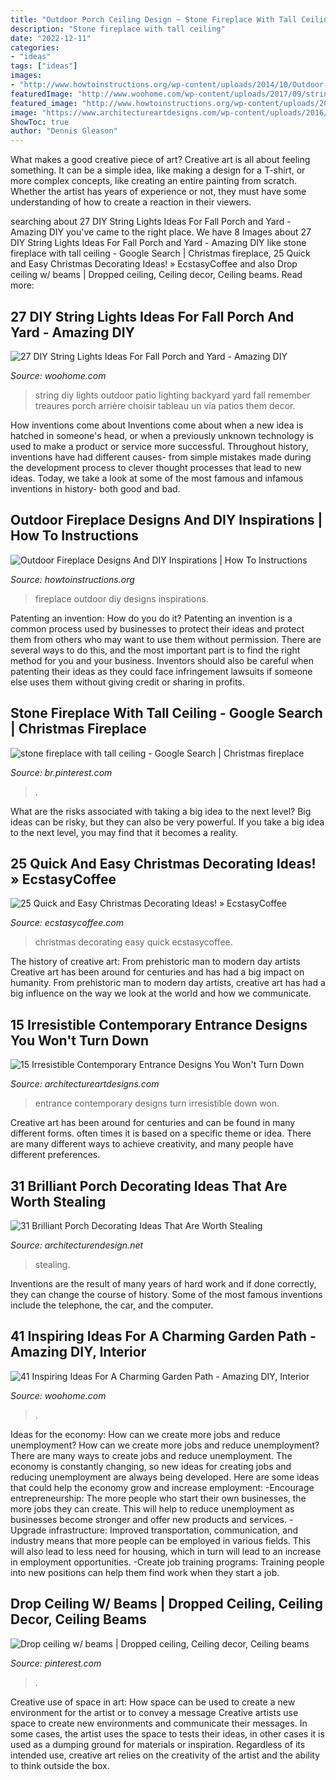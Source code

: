 ```yaml
---
title: "Outdoor Porch Ceiling Design ~ Stone Fireplace With Tall Ceiling"
description: "Stone fireplace with tall ceiling"
date: "2022-12-11"
categories:
- "ideas"
tags: ["ideas"]
images:
- "http://www.howtoinstructions.org/wp-content/uploads/2014/10/Outdoor-Fireplace-Designs-And-DIY-Ideas-5-512x339.jpeg"
featuredImage: "http://www.woohome.com/wp-content/uploads/2017/09/string-lighting-ideas-for-Fall-yard-and-garden-7.jpg"
featured_image: "http://www.howtoinstructions.org/wp-content/uploads/2014/10/Outdoor-Fireplace-Designs-And-DIY-Ideas-5-512x339.jpeg"
image: "https://www.architectureartdesigns.com/wp-content/uploads/2016/05/15-Irresistible-Contemporary-Entrance-Designs-You-Wont-Turn-Down-5.jpg"
ShowToc: true
author: "Dennis Gleason"
---
```



What makes a good creative piece of art?
Creative art is all about feeling something. It can be a simple idea, like making a design for a T-shirt, or more complex concepts, like creating an entire painting from scratch. Whether the artist has years of experience or not, they must have some understanding of how to create a reaction in their viewers.

	

		
searching about 27 DIY String Lights Ideas For Fall Porch and Yard - Amazing DIY you've came to the right place. We have 8 Images about 27 DIY String Lights Ideas For Fall Porch and Yard - Amazing DIY like stone fireplace with tall ceiling - Google Search | Christmas fireplace, 25 Quick and Easy Christmas Decorating Ideas! » EcstasyCoffee and also Drop ceiling w/ beams | Dropped ceiling, Ceiling decor, Ceiling beams. Read more:
		
    
## 27 DIY String Lights Ideas For Fall Porch And Yard - Amazing DIY

<img loading=lazy src="http://www.woohome.com/wp-content/uploads/2017/09/string-lighting-ideas-for-Fall-yard-and-garden-7.jpg" onerror="this.onerror=null;this.src='https://tse1.mm.bing.net/th?id=OIP.T5G_kdl1xE-TqatAaRezYgHaLD&amp;pid=15.1';" alt="27 DIY String Lights Ideas For Fall Porch and Yard - Amazing DIY">

_Source: woohome.com_

>string diy lights outdoor patio lighting backyard yard fall remember treaures porch arrière choisir tableau un via patios them decor. 

	

How inventions come about
Inventions come about when a new idea is hatched in someone's head, or when a previously unknown technology is used to make a product or service more successful. Throughout history, inventions have had different causes- from simple mistakes made during the development process to clever thought processes that lead to new ideas. Today, we take a look at some of the most famous and infamous inventions in history- both good and bad.

    
## Outdoor Fireplace Designs And DIY Inspirations | How To Instructions

<img loading=lazy src="http://www.howtoinstructions.org/wp-content/uploads/2014/10/Outdoor-Fireplace-Designs-And-DIY-Ideas-5-512x339.jpeg" onerror="this.onerror=null;this.src='https://tse2.mm.bing.net/th?id=OIP.cLnW3b4Ld9qzmre1K_k2mgHaE5&amp;pid=15.1';" alt="Outdoor Fireplace Designs And DIY Inspirations | How To Instructions">

_Source: howtoinstructions.org_

>fireplace outdoor diy designs inspirations. 

	

Patenting an invention: How do you do it?
Patenting an invention is a common process used by businesses to protect their ideas and protect them from others who may want to use them without permission. There are several ways to do this, and the most important part is to find the right method for you and your business. Inventors should also be careful when patenting their ideas as they could face infringement lawsuits if someone else uses them without giving credit or sharing in profits.

    
## Stone Fireplace With Tall Ceiling - Google Search | Christmas Fireplace

<img loading=lazy src="https://i.pinimg.com/736x/c4/79/64/c4796400e85c2198156310b7a0a86c8b.jpg" onerror="this.onerror=null;this.src='https://tse4.mm.bing.net/th?id=OIP.UtwcblyAzpsnF-DNWk-lMgHaK0&amp;pid=15.1';" alt="stone fireplace with tall ceiling - Google Search | Christmas fireplace">

_Source: br.pinterest.com_

>. 

	

What are the risks associated with taking a big idea to the next level?
Big ideas can be risky, but they can also be very powerful. If you take a big idea to the next level, you may find that it becomes a reality.

    
## 25 Quick And Easy Christmas Decorating Ideas! » EcstasyCoffee

<img loading=lazy src="https://i0.wp.com/www.ecstasycoffee.com/wp-content/uploads/2016/10/Christmas-Decorating-37.jpg" onerror="this.onerror=null;this.src='https://tse2.mm.bing.net/th?id=OIP.hItVLx4u6fXZKtQGQAk-YQHaLH&amp;pid=15.1';" alt="25 Quick and Easy Christmas Decorating Ideas! » EcstasyCoffee">

_Source: ecstasycoffee.com_

>christmas decorating easy quick ecstasycoffee. 

	

The history of creative art: From prehistoric man to modern day artists
Creative art has been around for centuries and has had a big impact on humanity. From prehistoric man to modern day artists, creative art has had a big influence on the way we look at the world and how we communicate.

    
## 15 Irresistible Contemporary Entrance Designs You Won&#039;t Turn Down

<img loading=lazy src="https://www.architectureartdesigns.com/wp-content/uploads/2016/05/15-Irresistible-Contemporary-Entrance-Designs-You-Wont-Turn-Down-5.jpg" onerror="this.onerror=null;this.src='https://tse1.mm.bing.net/th?id=OIP.qE4gYCq8s9BiJmUsQ0BVJAHaLI&amp;pid=15.1';" alt="15 Irresistible Contemporary Entrance Designs You Won&#039;t Turn Down">

_Source: architectureartdesigns.com_

>entrance contemporary designs turn irresistible down won. 

	

Creative art has been around for centuries and can be found in many different forms. often times it is based on a specific theme or idea. There are many different ways to achieve creativity, and many people have different preferences.

    
## 31 Brilliant Porch Decorating Ideas That Are Worth Stealing

<img loading=lazy src="https://cdn.architecturendesign.net/wp-content/uploads/2015/07/AD-Small-Porch-Ideas-18.jpg" onerror="this.onerror=null;this.src='https://tse2.mm.bing.net/th?id=OIP.ThESZzsPTekhO-QxcGw6DwHaJ4&amp;pid=15.1';" alt="31 Brilliant Porch Decorating Ideas That Are Worth Stealing">

_Source: architecturendesign.net_

>stealing. 

	

Inventions are the result of many years of hard work and if done correctly, they can change the course of history. Some of the most famous inventions include the telephone, the car, and the computer.

    
## 41 Inspiring Ideas For A Charming Garden Path - Amazing DIY, Interior

<img loading=lazy src="https://www.woohome.com/wp-content/uploads/2014/07/garden-walkway-ideas-19.jpg" onerror="this.onerror=null;this.src='https://tse3.mm.bing.net/th?id=OIP.E8RIcpqsn0pqghSajUqeeAHaMS&amp;pid=15.1';" alt="41 Inspiring Ideas For A Charming Garden Path - Amazing DIY, Interior">

_Source: woohome.com_

>. 

	

Ideas for the economy: How can we create more jobs and reduce unemployment?
How can we create more jobs and reduce unemployment?
There are many ways to create jobs and reduce unemployment. The economy is constantly changing, so new ideas for creating jobs and reducing unemployment are always being developed. Here are some ideas that could help the economy grow and increase employment: 
-Encourage entrepreneurship: The more people who start their own businesses, the more jobs they can create. This will help to reduce unemployment as businesses become stronger and offer new products and services. 
-Upgrade infrastructure: Improved transportation, communication, and industry means that more people can be employed in various fields. This will also lead to less need for housing, which in turn will lead to an increase in employment opportunities. 
-Create job training programs: Training people into new positions can help them find work when they start a job.

    
## Drop Ceiling W/ Beams | Dropped Ceiling, Ceiling Decor, Ceiling Beams

<img loading=lazy src="https://i.pinimg.com/736x/ab/7f/39/ab7f3988a6c0d289360c941352e2ccd8.jpg" onerror="this.onerror=null;this.src='https://tse2.mm.bing.net/th?id=OIP.2vgdEk8auSeTGB3xzmZTsgHaJ3&amp;pid=15.1';" alt="Drop ceiling w/ beams | Dropped ceiling, Ceiling decor, Ceiling beams">

_Source: pinterest.com_

>. 

	

Creative use of space in art: How space can be used to create a new environment for the artist or to convey a message
Creative artists use space to create new environments and communicate their messages. In some cases, the artist uses the space to tests their ideas, in other cases it is used as a dumping ground for materials or inspiration. Regardless of its intended use, creative art relies on the creativity of the artist and the ability to think outside the box.

